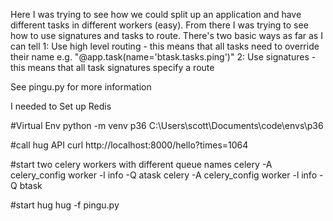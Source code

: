 
Here I was trying to see how we could split up an application and have different tasks in different workers (easy). From there I was trying to see how to use signatures and tasks to route. There's two basic ways as far as I can tell 
1: Use high level routing - this means that all tasks need to override their name e.g. "@app.task(name='btask.tasks.ping')"
2: Use signatures - this means that all task signatures specify a route

See pingu.py for more information

I needed to Set up Redis

#Virtual Env
python -m venv p36 C:\Users\scott\Documents\code\envs\p36


#call hug API
curl http://localhost:8000/hello?times=1064


#start two celery workers with different queue names 
celery -A celery_config worker -l info -Q atask
celery -A celery_config worker -l info -Q btask

#start hug 
hug -f pingu.py
